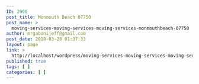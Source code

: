 ```yaml
---
ID: 2996
post_title: Monmouth Beach 07750
post_name: >
  moving-services-moving-services-moving-services-monmouthbeach-07750
author: mrgabonijeff@gmail.com
post_date: 2018-03-28 01:37:33
layout: page
link: >
  http://localhost/wordpress/moving-services-moving-services-moving-services-monmouthbeach-07750/
published: true
tags: [ ]
categories: [ ]
---
```

